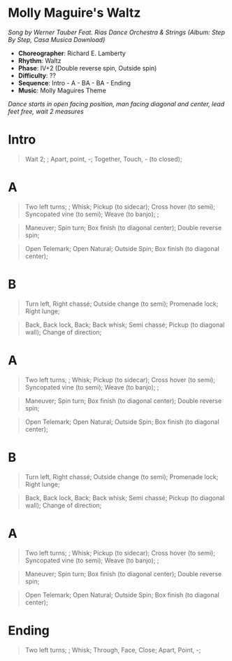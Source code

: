 # Molly Maguire's Waltz
*Song by Werner Tauber Feat. Rias Dance Orchestra & Strings (Album: Step By Step, Casa Musica Download)*

* **Choreographer**: Richard E. Lamberty
* **Rhythm**: Waltz
* **Phase**: IV+2 (Double reverse spin, Outside spin)
* **Difficulty**: ??
* **Sequence**: Intro - A - BA - BA - Ending
* **Music**: Molly Maguires Theme

*Dance starts in open facing position, man facing diagonal and center, lead feet free, wait 2 measures*

# Intro

> Wait 2; ; Apart, point, -; Together, Touch, - (to closed);

# A

> Two left turns; ; Whisk; Pickup (to sidecar); Cross hover (to semi); Syncopated vine (to semi); Weave (to banjo); ;

> Maneuver; Spin turn; Box finish (to diagonal center); Double reverse spin;

> Open Telemark; Open Natural; Outside Spin; Box finish (to diagonal center);

# B

> Turn left, Right chassé; Outside change (to semi); Promenade lock; Right lunge;

> Back, Back lock, Back; Back whisk; Semi chassé; Pickup (to diagonal wall); Change of direction;

# A

> Two left turns; ; Whisk; Pickup (to sidecar); Cross hover (to semi); Syncopated vine (to semi); Weave (to banjo); ;

> Maneuver; Spin turn; Box finish (to diagonal center); Double reverse spin;

> Open Telemark; Open Natural; Outside Spin; Box finish (to diagonal center);

# B

> Turn left, Right chassé; Outside change (to semi); Promenade lock; Right lunge;

> Back, Back lock, Back; Back whisk; Semi chassé; Pickup (to diagonal wall); Change of direction;

# A

> Two left turns; ; Whisk; Pickup (to sidecar); Cross hover (to semi); Syncopated vine (to semi); Weave (to banjo); ;

> Maneuver; Spin turn; Box finish (to diagonal center); Double reverse spin;

> Open Telemark; Open Natural; Outside Spin; Box finish (to diagonal center);

# Ending

> Two left turns; ; Whisk; Through, Face, Close; Apart, Point, -;


